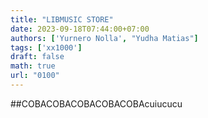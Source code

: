 ```yaml
---
title: "LIBMUSIC STORE"
date: 2023-09-18T07:44:00+07:00
authors: ['Yurnero Nolla', "Yudha Matias"]
tags: ['xx1000']
draft: false
math: true
url: "0100"
---
```


##COBACOBACOBACOBACOBAcuiucucu